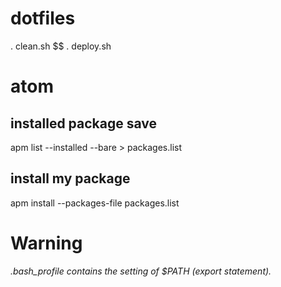 # dotfiles

. clean.sh $$ . deploy.sh

# atom

## installed package save
apm list --installed --bare > packages.list

## install my package 
apm install --packages-file packages.list

# Warning
*.bash\_profile contains the setting of $PATH (export statement).*
